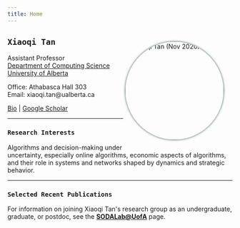 ```yaml
---
title: Home
---
```


<div>
<img alt="Xiaoqi Tan (Nov 2020)" src="/img/AmiiPhoto2l.jpg" style="max-width:240px; min-width:210px; float:right; border-radius: 50%; box-shadow: 0px 0px 5px #275D38; margin: 25px 20px 10px 5px" width="220"/>
</div>


## `Xiaoqi Tan`

Assistant Professor \
[Department of Computing Science](https://www.ualberta.ca/computing-science/index.html)\
[University of Alberta](https://www.ualberta.ca/index.html)

Office: Athabasca Hall 303\
Email: xiaoqi.tan$\textsf{@}$ualberta.ca

[Bio](/bio) | [Google Scholar](https://scholar.google.com/citations?user=drR_WcAAAAAJ&hl=en&sortby=pubdate)


---

### `Research Interests`

Algorithms and decision-making under uncertainty, especially online algorithms, economic aspects of algorithms, and their role in systems and networks shaped by dynamics and strategic behavior.

---

### `Selected Recent Publications`    

>
<ul class=circle>
        <script>
            var i;
            for (i = 0; i < papers_full.length; i++) {
                document.write("<li class=paper>");
                printPaper(papers_full[i], "g");
                document.write("</li>");
            }
        </script>
</ul>

For information on joining Xiaoqi Tan's research group as an undergraduate, graduate, or postdoc, see the [**SODALab@UofA**](https://sodalab.ca) page.